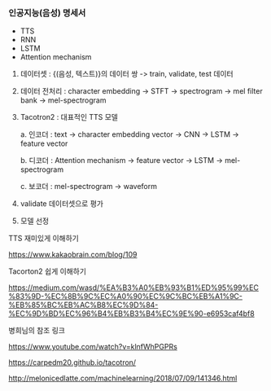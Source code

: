 ### 인공지능(음성) 명세서

- TTS
- RNN
- LSTM
- Attention mechanism

1. 데이터셋 : {(음성, 텍스트)}의 데이터 쌍 -> train, validate, test 데이터
2. 데이터 전처리 : character embedding -> STFT -> spectrogram -> mel filter bank -> mel-spectrogram

3. Tacotron2 : 대표적인 TTS 모델

   a. 인코더 : text -> character embedding vector -> CNN -> LSTM -> feature vector

   b. 디코더 : Attention mechanism -> feature vector -> LSTM -> mel-spectrogram

   c. 보코더 : mel-spectrogram -> waveform

4. validate 데이터셋으로 평가

5. 모델 선정



TTS 재미있게 이해하기

https://www.kakaobrain.com/blog/109

Tacorton2 쉽게 이해하기

https://medium.com/wasd/%EA%B3%A0%EB%93%B1%ED%95%99%EC%83%9D-%EC%8B%9C%EC%A0%90%EC%9C%BC%EB%A1%9C-%EB%85%BC%EB%AC%B8%EC%9D%84-%EC%9D%BD%EC%96%B4%EB%B3%B4%EC%9E%90-e6953caf4bf8

병희님의 참조 링크

https://www.youtube.com/watch?v=klnfWhPGPRs

https://carpedm20.github.io/tacotron/

http://melonicedlatte.com/machinelearning/2018/07/09/141346.html

